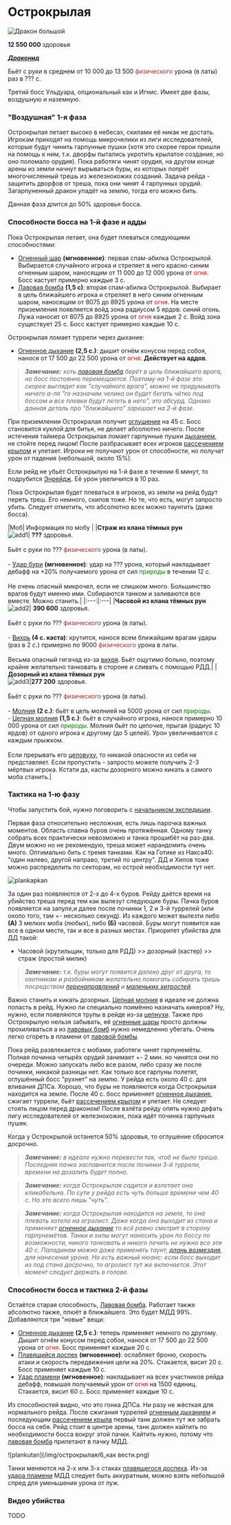 # Острокрылая #

![Дракон большой](/img/острокрылая/1_Острокрылая.jpg)

**12 550 000** здоровья

<em><u><b>Драконид</b></u></em>

Бьёт с руки в среднем от 10 000 до 13 500 <span style = "color:brown"> физического </span> урона (в латы) раз в ??? с.

Третий босс Ульдуара, опциональный как и Игнис. Имеет две фазы, воздушную и наземную.

### "Воздушная" 1-я фаза ###

Острокрылая летает высоко в небесах, скилами её никак не достать. Игрокам приходят на помощь микрочелики из лиги исследователей, которые будут чинить гарпунные пушки (хотя это скорее герои пришли на помощь к ним, т.к. дворфы пытались укротить крылатое создание, но оно поломало орудия). Пока работяги чинят орудия, на другом конце арены из земли начнут вырываться буры, из которых попрёт многочисленный трешь из железнокожих созданий. Задача рейда - защитить дворфов от треша, пока они чинят 4 гарпунных орудий. Загарпуненный дракон упадёт на землю, тогда его можно бить. 

Данная фаза длится до 50% здоровья босса.

### Способности босса на 1-й фазе и адды ###

Пока Острокрылая летает, она будет плеваться следующими способностями:

 - [Огненный шар](https://www.wowhead.com/wotlk/ru/spell=63815) **(мгновенное)**: первая спам-абилка Острокрылой. Выбирается случайного игрока и стреляет в него красно-синим огненным шаром, наносящим от 11 000 до 12 000 урона от <span style="color:red">огня</span>. Босс кастует примерно каждые 3 с.
 - [Лавовая бомба](https://www.wowhead.com/wotlk/ru/spell=64733) **(1,5 с)**: вторая спам-абилка Острокрылой. Выбирает в цель ближайшего игрока и стреляет в него синим огненным шаром, наносящим от 8075 до 8925 урона от <span style="color:red">огня</span>. На месте приземления появляется войд зона радиусом 5 ярдов: синий огонь. Лужа наносит от 8075 до 8925 урона от <span style="color:red">огня</span> каждые 2 с. Войд зона существует 25 с. Босс кастует примерно каждые 10 с. 

Острокрылая ломает туррели через дыхание:

  - [Огненное дыхание](https://www.wowhead.com/wotlk/ru/spell=64021) **(2,5 с.)**: дышит огнём конусом перед собоя, нанося от 17 500 до 22 500 урона от <span style="color:red">огня</span>. **Действует на аддов**.

>***Замечание:** хоть [лавовая бомба](https://www.wowhead.com/wotlk/ru/spell=64733) берёт в цель ближайшего врага, но босс постоянно перемещается. Поэтому на 1-й фазе это скорее выглядит как "случайного врага", можно не придумывать ничего а-ля "го назначим челика он будет бегать чётко под боссом и все плевки будут лететь в него", это абсурд. Однако данная деталь про "ближайшего" зарешает на 2-й фазе.*

При приземлении Острокралая получит [оглушение](https://www.wowhead.com/ru/spell=62794) на 45 с. Босс становится куклой для битья, не делает абсолютно ничего. После истечения таймера Острокрылая ломает гарпунные пушки [дыханием](https://www.wowhead.com/wotlk/ru/spell=64021), не стойте перед лицом! После разбрасывает всех игроков [рассечением крылом](https://www.wowhead.com/wotlk/ru/spell=62666) и улетает. Игроки не получают урон от способности, но получат урон от падения (небольшой, около 15%).

Если рейд не убьёт Острокрылую на 1-й фазе в течении 6 минут, то подрубится [Энрейдж](https://www.wowhead.com/wotlk/ru/spell=47008). Её урон увеличится в 10 раз.

Пока Острокрылая будет плеваться в игроков, из земли на рейд будут переть треш. Его немного, скилов тоже. Но те, что есть, могут запросто убить. Следует отметить, что абсолютно всех можно таунтить (даже босса).

|Моб| Информация по мобу |
|**Страж из клана тёмных рун**<br/> ![add1](/img/острокрылая/2_страж-из-клана-темных-рун.jpg)| **???** здоровья. <br/><br/> Бьёт с руки по ??? <span style = "color:brown"> физического </span> урона (в латы). <br/><br/> - [Удар бури](https://www.wowhead.com/wotlk/ru/spell=64757) **(мгновенное)**: удар на ??? урона, который накладывает дебафф на +20% получаемого урона от сил <span style = "color:green">природы</span> в течении 12 с. <br/><br/> Не очень опасный микрочел, если не слишком много. Большинство врагов будут именно ими. Собираются танком и заливаются все вместе. Можно станить.|
|:---:|:---|
|**Часовой из клана тёмных рун**<br/> ![add2](/img/острокрылая/3_часовой.png)| **390 600** здоровья. <br/><br/> Бьёт с руки по ??? <span style = "color:brown"> физического </span> урона (в латы). <br/><br/> - [Вихрь](https://www.wowhead.com/wotlk/ru/spell=63808) **(4 с. каста)**: крутится, нанося всем ближайшим врагам удары (раз в 2 с.) примерно по 9000 <span style = "color:brown"> физического </span> урона в латы. <br/><br/> Весьма опасный гигачад из-за [вихря](https://www.wowhead.com/wotlk/ru/spell=63808). Бьёт ощутимо больно, поэтому крайне желательно танковать в стороне и сливать с помощью РДД.|
|**Дозорный из клана тёмных рун**<br/> ![add3](/img/острокрылая/4_дозорный.png)|**277 200** здоровья. <br/><br/> Бьёт с руки по ??? <span style = "color:brown"> физического </span> урона (в латы). <br/><br/> - [Молния](https://www.wowhead.com/wotlk/ru/spell=63809) **(2 с.)**: бьёт в цель молнией на 5000 урона от сил <span style = "color:green">природы</span>. <br/> - [Цепная молния](https://www.wowhead.com/wotlk/ru/spell=64759) **(1,5 с.)**: бьёт в случайного игрока, нанося примерно 10 000 урона от сил <span style = "color:green">природы</span>. Молния бьёт по цепочке, прыгая (радиус 10 ярдов) от одного игрока к другому (до 5 целей). Урон увеличивается с каждым прыжком. <br/><br/> Если прерывать его [цеповуху](https://www.wowhead.com/wotlk/ru/spell=64759), то никакой опасности из себя не представляет. Если пропустить - запросто можете получить 2-3 мёртвых игрока. Кстати да, касты дозорного можно кикать а самого моба станить.|

### Тактика на 1-ю фазу ###

Чтобы запустить бой, нужно поговорить с [начальником экспедиции](https://www.wowhead.com/ru/npc=33210).

Первая фаза относительно несложная, есть лишь парочка важных моментов. Область спавна буров очень протяжённая. Одному танку собрать всех практически невозможно и танка прошибёт на раз-два. Двум можно но не рекомендую, треша может нарандомить очень много. Оптимально бить с тремя танками. Как на Готике из Накса40: "один налево, другой направо, третий по центру". ДД и Хилов тоже можно распределить по секторам, но острой необходимости тут нет. 

![plankapkan](/img/острокрылая/Острокрылая_планрейда.png)

За один раз появляются от 2-х до 4-х буров. Рейду даётся время на убийство треша перед тем как вылезут следующие буры. Пачка буров появляется на запуле,и далее после починки 1, 2 и 3-й туррелей (или около того, там +- несколько секунд). Из каждого может вылезти либо **(А)** 3 мелких моба (любых), либо **(Б)** часовой. Буры могут появится как все в одном месте, так и все в разных местах. Приоритет убийства для ДД такой:

 - Часовой (крутильщик, только для РДД) >> дозорный (кастер) >> страж (простой милик)

>***Замечание:** т.к. буры могут появится далеко друг от друга, то охотникам и разбойникам желательно помогать собирать трешь посредством [перенаправлений](https://www.wowhead.com/wotlk/ru/spell=34477) и [маленьких хитростей](https://www.wowhead.com/wotlk/ru/spell=57934).*

Важно станить и кикать дозорных. [Цепная молния](https://www.wowhead.com/wotlk/ru/spell=64759) в идеале не должна попасть в рейд. Нужно ли специально поимённо назначать кикеров? Ну, нужно, если появляются трупы в рейде из-за [цепнухи](https://www.wowhead.com/wotlk/ru/spell=64759). Также про Острокрылую нельзя забывать, её [огненные шары](https://www.wowhead.com/wotlk/ru/spell=63815) просто должны прохиливаться а из [лавовых бомб](https://www.wowhead.com/wotlk/ru/spell=64733) нужно немедленно убегать. Очень легко сгореть в пламени от [лавовой бомбы](https://www.wowhead.com/wotlk/ru/spell=64733).

Пока рейд развлекается с мобами, работяги чинят гарпунемёты. Полная починка четырёх орудий занимает +- 2 мин. но чинятся они по очереди. Можно запускать либо все разом, либо сразу же после починки, никакой разницы нет. Как только все гарпуны полетят, оглушённый босс "рухнет" на землю. У рейда есть около 40 с. для вливания ДПСа. Хорошо, что буры не появляются когда Острокрылая находится на земле. После 40 с. босс применяет [огненное дыхание](https://www.wowhead.com/wotlk/ru/spell=63317), сжигает туррели, бьёт [рассечением крылом](https://www.wowhead.com/wotlk/ru/spell=62666) и улетает. Не следует стоять лицом перед драконом! После взлёта рейду опять нужно дефать лигу исследователей от железнокожих, пока идёт починка гарпуньих пушек.

Когда у Острокрылой останется 50% здоровья, то оглушение сбросится досрочно. 

>***Замечание:** в идеале нужно перевести так, чтоб не было треша. Последняя пачка заспавнится после починки 3-й туррели, времени на дозалить будет полно.*

>***Замечание:** когда Острокрылая садится и взлетает она кликабельна. По сути у рейда есть чуть больше времени чем 40 с. Но это всего лишь "чуть".*

>***Замечание:** когда Острокрылая находится на земле, то она плевать хотела на агролист. Даже когда она выходит из стана и применяет [огненное дыхание](https://www.wowhead.com/wotlk/ru/spell=63317) то всё равно смотрит в сторону гарпунемётов. Танки и хилы могут наносить урон по боссу по возможности, никого танковать и никого лечить не нужно все эти 40 с. Паладинам можно даже применять таунт, [длань возмездия](https://www.wowhead.com/wotlk/ru/spell=62124), для нанесения урона. Но есть важный нюанс: если босс выходит из под стана досрочно, то агролист тут же включается. Этот момент следует держать в голове.*

### Способности босса и тактика 2-й фазы ###

Остаётся старая способность, [Лавовая бомба](https://www.wowhead.com/wotlk/ru/spell=64733). Работает также абсолютно также, плюёт в ближайшего. Это будет МДД 99%. Добавляются три "новые" вещи:

 - [Огненное дыхание](https://www.wowhead.com/wotlk/ru/spell=64021) **(2,5 с.)**: теперь применяет немного по другому. Дышит огнём конусом перед собоя, нанося от 17 500 до 22 500 урона от <span style="color:red">огня</span>. Босс применяет каждые 20 с. 
 - [Плавящийся доспех](https://www.wowhead.com/wotlk/ru/spell=64771) **(мгновенное)**: ослабляет броню, скорость атаки и скорость передвижения цели на 20%. Стакается, висит 20 с. Босс применяет каждые 10 с.
 - [Удар пламени](https://www.wowhead.com/wotlk/ru/spell=64023) **(мгновенное)**: накладывает на всех участников рейда дебафф, повышая получаемый урон от <span style="color:red">огня</span> на 1500 единиц. Стакается, висит 60 с. Босс применяет каждые 10 с.

Из способностей видно, что это гонка ДПСа. Ни разу не жёсткая для нормального рейда. После сжигания туррелей [огненным дыханием](https://www.wowhead.com/wotlk/ru/spell=64021) и последующим [рассечением крыла](https://www.wowhead.com/wotlk/ru/spell=62666) первый танк должен тут же забрать босса на себя. Рейд стоит в центре арены, танк должен кайтить по необходимости босса вокруг этой пачки. Кайтить нужно, потому что [лавовая бомба](https://www.wowhead.com/wotlk/ru/spell=64733) прилетают в пачку МДД. 

![plankutan](/img/острокрылая/6_как вести.png)

Танки меняются на 2-х или 3-х стаках [плавящегося доспеха](https://www.wowhead.com/wotlk/ru/spell=64771). Из-за [удара пламени](https://www.wowhead.com/wotlk/ru/spell=64023) МДД следует быть аккуратным, можно взять небольшой спред для уменьшения урона от луж.

### Видео убийства ###

TODO
